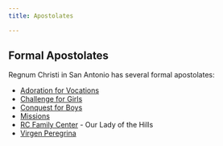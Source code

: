 ```yaml
---
title: Apostolates

---
```


## Formal Apostolates

Regnum Christi in San Antonio has several formal apostolates:
  - [Adoration for Vocations](adoration-for-vocations.html)
  - [Challenge for Girls](challenge.html)
  - [Conquest for Boys](conquest.html)
  - [Missions](missions.html)
  - [RC Family Center](rc-family-center.html) - Our Lady of the Hills
  - [Virgen Peregrina](virgen-peregrina.html)


